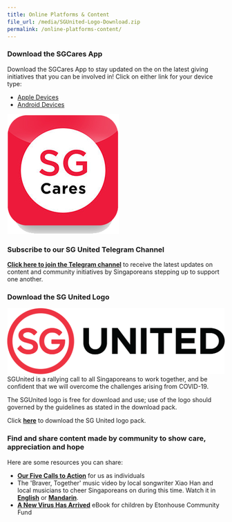```yaml
---
title: Online Platforms & Content
file_url: /media/SGUnited-Logo-Download.zip
permalink: /online-platforms-content/
---
```


### Download the SGCares App
Download the SGCares App to stay updated on the on the latest giving initiatives that you can be involved in!
Click on either link for your device type:
- [Apple Devices](https://apps.apple.com/sg/app/sg-cares/id1315897116)
- [Android Devices](https://play.google.com/store/apps/details?id=org.nvpc.sgcares)

![SGCaresApp](/images/SGCaresIcon.png)
### Subscribe to our SG United Telegram Channel
**[Click here to join the Telegram channel](https://t.me/SG_United)** to receive the latest updates on content and community initiatives by Singaporeans stepping up to support one another. 

### Download the SG United Logo
![SG United Logo](/images/SGUnited4.png)
SGUnited is a rallying call to all Singaporeans to work together, and be confident that we will overcome the challenges arising from COVID-19.

The SGUnited logo is free for download and use; use of the logo should governed by the guidelines as stated in the download pack.

Click **[here](/media/SGUnited-Logo-Download.zip)** to download the SG United logo pack.

### Find and share content made by community to show care, appreciation and hope
Here are some resources you can share:
* **[Our Five Calls to Action](/five-calls/)** for us as individuals
* The 'Braver, Together' music video by local songwriter Xiao Han and local musicians to cheer Singaporeans on during this time. Watch it in **[English](https://www.facebook.com/TSMCollegeSG/videos/814750172371019/)** or **[Mandarin](https://www.facebook.com/TSMCollegeSG/videos/2648069568646073/)**.
* **[A New Virus Has Arrived](https://info.etonhouse.com.sg/a-new-virus-has-arrived-ebook)** eBook for children by Etonhouse Community Fund
